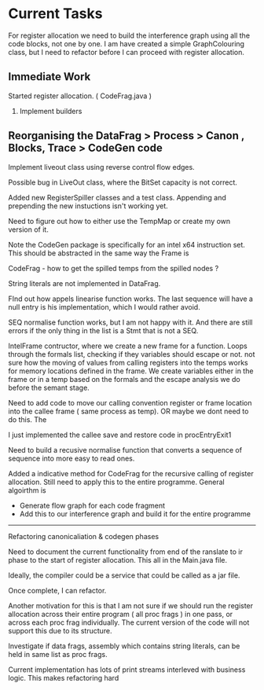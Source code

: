 # Current Tasks 

For register allocation we need to build the interference graph using all the code blocks, 
not one by one. I am have created a simple GraphColouring class, but I need to refactor before I can proceed with register allocation.


## Immediate Work

Started register allocation. ( CodeFrag.java )
1) Implement builders

## Reorganising the DataFrag > Process > Canon , Blocks, Trace > CodeGen code

Implement liveout class using reverse control flow edges.

Possible bug in LiveOut class, where the BitSet capacity is not correct.

Added new RegisterSpiller classes and a test class. Appending and prepending the 
new instuctions isn't working yet.

Need to figure out how to either use the TempMap or create my own version of it.

Note the CodeGen package is specifically for an intel x64 instruction set. This should be abstracted in the same way the Frame is

CodeFrag - how to get the spilled temps from the spilled nodes ?

String literals are not implemented in DataFrag.

FInd out how appels linearise function works. The last sequence will have a null entry is his implementation, which I would
rather avoid.

SEQ normalise function works, but I am not happy with it. And there are still errors if the only thing in the list is a Stmt that is not a SEQ.

IntelFrame contructor, where we create a new frame for a function. Loops through the formals list, checking
if they variables should escape or not. not sure how the moving of values from calling registers into the temps works for memory locations defined in the frame. We create variables either in the frame or in a temp based on the formals and the escape analysis we do before the semant stage. 

Need to add code to move our calling convention register or frame location into the callee frame ( same process as temp). OR maybe we dont need to do this. The 


I just implemented the callee save and restore code in procEntryExit1

Need to build a recusive normalise function that converts a sequence of sequence into more
easy to read ones. 

Added a indicative method for CodeFrag for the recursive calling of register allocation. Still need to apply this to the entire programme. General algoirthm is
- Generate flow graph for each code fragment
- Add this to our interference graph and build it for the entire programme

--------------------------------------------

Refactoring canonicaliation & codegen phases

Need to document the current functionality from end of the ranslate to ir phase to the start of register allocation. This all  in the Main.java file. 

Ideally, the compiler could be a service that could be called as a jar file.

Once complete, I can refactor. 

Another motivation for this is that I am not sure if we should run the register allocation across their entire program ( all proc frags ) in one pass, or across each proc frag individually.  The current version of the code will not support this due to its structure.

Investigate if data frags, assembly which contains string literals, can be held in same list as proc frags.

Current implementation has lots of print streams interleved with business logic. This makes refactoring hard


